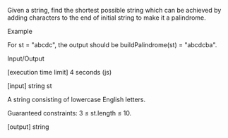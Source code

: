 Given a string, find the shortest possible string which can be achieved by adding characters to the end of initial string to make it a palindrome.

Example

For st = "abcdc", the output should be
buildPalindrome(st) = "abcdcba".

Input/Output

[execution time limit] 4 seconds (js)

[input] string st

A string consisting of lowercase English letters.

Guaranteed constraints:
3 ≤ st.length ≤ 10.

[output] string
